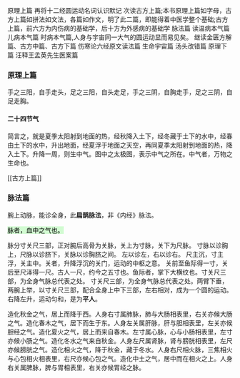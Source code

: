 原理上篇
再将十二经圆运动名词认识默记
次读古方上篇;本书原理上篇如字母，古方上篇如拼法如文法，各篇如作文，明了此二篇，即能得着中医学整个基础;古方上篇，前六方为内伤病的基础学，后十方为外感病的基础学
脉法篇
读温病本气篇
儿病本气篇
时病本气篇,人身与宇宙同一大气的圆运动显而易见矣。
继读金匮方解篇、古方中篇、古方下篇
伤寒论六经原文读法篇
生命宇宙篇
汤头改错篇
原理下篇
汪释王孟英先生医案篇





### 原理上篇
手之三阳，自手走头，足之三阳，自头走足，手之三阴，自胸走手，足之三阴，自足走胸。


#### 二十四节气
简言之，就是夏季太阳射到地面的热，经秋降入土下，经冬藏于土下的水中，经春由土下的水中，升出地面，经夏浮于地面之天空，再同夏季太阳射到地面的热，降入土下。升降一周，则生中气。图中之太极图，表示中气之所在。中气者，万物之生命也。


[[古方上篇]]



### 脉法篇

腕上动脉，能诊全身，此**扁鹊脉法**，非《内经》脉法。

<mark style="background: #BBFABBA6;">脉者，血中之气也。</mark>

脉分寸关尺三部，正对腕后高骨为关脉，关上为寸脉，关下为尺脉。
寸脉以诊胸上，尺脉以诊脐下，关脉以诊胸脐之间。
左以诊左，右以诊右。
尺主沉，寸主浮，关主中。关者，升降浮沉的关门，运动的中枢之意。
关前至鱼际得一寸，关后至尺泽得一尺。古人一尺，约今之五寸也。鱼际者，掌下大横纹也。寸关尺三部，为全身气脉总代表之处。
寸关尺三部，为全身气脉总代表之处。两臂下垂，两腕上举，以寸关尺三部，配合全身上中下三部，左右相对，成为一个圆的运动。右降左升，运动匀和，是为**平人**。

造化秋金之气，居上而降于西。人身右寸属肺脉，肺与大肠相表里，右关亦候大肠之气。造化春木之气，居下而生于东。人身左关属肝脉，肝与胆相表里，左关亦候胆经之气。造化夏火之气，居上而来自春木。左寸属心脉，心与小肠相表里，左寸亦候小肠之气。造化冬水之气来自秋金。人身左尺属肾脉，肾与膀胱相表里，左尺亦候膀胱之气。造化相火之气，降于秋金，藏于冬水。人身右尺相火脉，三焦相火与心包相火相表里，右尺亦候心包之气。造化中土之气，居中而在相火之上。人身右关属脾脉，脾与胃相表里，右关亦候胃经之脉。






























